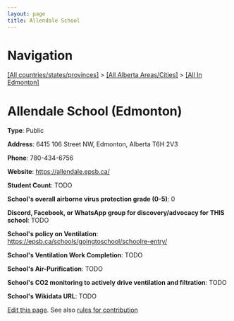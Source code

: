 ```yaml
---
layout: page
title: Allendale School
---
```

# Navigation

[[All countries/states/provinces]](../../..) > [[All Alberta Areas/Cities]](../..) > [[All In Edmonton]](..)

# Allendale School (Edmonton)

**Type**: Public

**Address**: 6415 106 Street NW, Edmonton, Alberta T6H 2V3

**Phone**: 780-434-6756

**Website**: <https://allendale.epsb.ca/>

**Student Count**: TODO

**School's overall airborne virus protection grade (0-5)**: 0

**Discord, Facebook, or WhatsApp group for discovery/advocacy for THIS school**: TODO

**School's policy on Ventilation**: <https://epsb.ca/schools/goingtoschool/schoolre-entry/>

**School's Ventilation Work Completion**: TODO

**School's Air-Purification**: TODO

**School's CO2 monitoring to actively drive ventilation and filtration**: TODO

**School's Wikidata URL**: TODO


[Edit this page](https://github.com/ventilate-schools/AB/edit/main/./Edmonton/Allendale_School.md). See also [rules for contribution](../../../contribution-rules/)